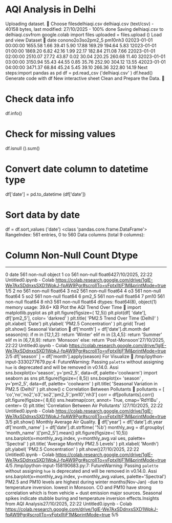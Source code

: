# AQI Analysis in Delhi

Uploading dataset. 
Choose filesdelhiaqi.csv
delhiaqi.csv (text/csv) - 40158 bytes, last modified: 27/10/2025 - 100% done
Saving delhiaqi.csv to delhiaqi.csvfrom google.colab import files
uploaded = files.upload ()
Load and view Dataset 
date conono2o3so2pm2_5 pm10nh3
02023-01-01 00:00:00 1655.58 1.66 39.41 5.90 17.88 169.29 194.64 5.83
12023-01-01 01:00:00 1869.20 6.82 42.16 1.99 22.17 182.84 211.08 7.66
22023-01-01 02:00:00 2510.07 27.72 43.87 0.02 30.04 220.25 260.68 11.40
32023-01-01 03:00:00 3150.94 55.43 44.55 0.85 35.76 252.90 304.12 13.55
42023-01-01 04:00:00 3471.37 68.84 45.24 5.45 39.10 266.36 322.80 14.19
Next steps:import pandas as pd
df = pd.read_csv ('delhiaqi.csv' )
df.head()
Generate code with df New interactive sheet
Clean and Prepare the Data. 
# Check data info
df.info()
# Check for missing values
df.isnull ().sum()
# Convert date column to datetime type
df['date'] = pd.to_datetime (df['date'])
# Sort data by date
df = df.sort_values ('date')
<class 'pandas.core.frame.DataFrame'>
RangeIndex: 561 entries, 0 to 560
Data columns (total 9 columns):
 # Column Non-Null Count Dtype 
--- ------ -------------- ----- 
 0 date 561 non-null object 
 1 co 561 non-null float6427/10/2025, 22:22 Untitled0.ipynb - Colab
https://colab.research.google.com/drive/1glE-We7AxSDdnxsSXD1WpkJ-fpAW9Pgr#scrollTo=vFptxlltjF1M&printMode=true 1/5
 2 no 561 non-null float64
 3 no2 561 non-null float64
 4 o3 561 non-null float64
 5 so2 561 non-null float64
 6 pm2_5 561 non-null float64
 7 pm10 561 non-null float64
 8 nh3 561 non-null float64
dtypes: float64(8), object(1)
memory usage: 39.6+ KB
Plot the AQI Trend Over Time 
import matplotlib.pyplot as plt
plt.figure(figsize=( 12,5))
plt.plot(df[ 'date'], df['pm2_5'], color= 'darkred' )
plt.title( 'PM2.5 Trend Over Time (Delhi)' )
plt.xlabel( 'Date')
plt.ylabel( 'PM2.5 Concentration' )
plt.grid( True)
plt.show()
Seasonal Variation 
df['month'] = df['date'].dt.month
def season(m):
 if m in [12,1,2]:
 return 'Winter'
 elif m in [3,4,5]:
 return 'Summer'
 elif m in [6,7,8,9]:
 return 'Monsoon'
 else:
 return 'Post-Monsoon'27/10/2025, 22:22 Untitled0.ipynb - Colab
https://colab.research.google.com/drive/1glE-We7AxSDdnxsSXD1WpkJ-fpAW9Pgr#scrollTo=vFptxlltjF1M&printMode=true 2/5
df['season' ] = df['month'].apply(season)
For Visualize 
/tmp/ipython-input-3330277679.py:4: FutureWarning: 
Passing `palette` without assigning `hue` is deprecated and will be removed in v0.14.0. Assi
 sns.boxplot(x='season', y='pm2_5', data=df, palette='coolwarm')
import seaborn as sns
plt.figure(figsize=( 8,5))
sns.boxplot(x= 'season' , y='pm2_5', data=df, palette= 'coolwarm' )
plt.title( 'Seasonal Variation in PM2.5 (Delhi)' )
plt.show()
c
Correlation Between Pollutants 
pollutants = [ 'co','no','no2','o3','so2','pm2_5','pm10','nh3']
corr = df[pollutants].corr()
plt.figure(figsize=( 8,6))
sns.heatmap(corr, annot= True, cmap='RdYlBu' , center= 0)
plt.title( 'Correlation Between Air Pollutants' )27/10/2025, 22:22 Untitled0.ipynb - Colab
https://colab.research.google.com/drive/1glE-We7AxSDdnxsSXD1WpkJ-fpAW9Pgr#scrollTo=vFptxlltjF1M&printMode=true 3/5
plt.show()
Monthly Average Air Quality. 
df['year'] = df['date'].dt.year
df['month_name' ] = df['date'].dt.strftime( '%b')
monthly_avg = df.groupby( 'month_name' )['pm2_5'].mean()
plt.figure(figsize=( 10,5))
sns.barplot(x=monthly_avg.index, y=monthly_avg.val ues, palette= 'Spectral' )
plt.title( 'Average Monthly PM2.5 Levels' )
plt.xlabel( 'Month')
plt.ylabel( 'PM2.5 Concentration' )
plt.show()27/10/2025, 22:22 Untitled0.ipynb - Colab
https://colab.research.google.com/drive/1glE-We7AxSDdnxsSXD1WpkJ-fpAW9Pgr#scrollTo=vFptxlltjF1M&printMode=true 4/5
/tmp/ipython-input-158190683.py:7: FutureWarning: 
Passing `palette` without assigning `hue` is deprecated and will be removed in v0.14.0. Assi
 sns.barplot(x=monthly_avg.index, y=monthly_avg.values, palette='Spectral')
PM2.5 and PM10 levels are highest during winter months(Nov-Jan) -due to temperature
inversion. lowest in Monsoon.
CO and PM10 have strong correlation which is from vehicle + dust emission major sources.
Seasonal spikes indicate stubble buring and temperature inversion effects.Insights from AQI Analysis27/10/2025, 22:22 Untitled0.ipynb - Colab
https://colab.research.google.com/drive/1glE-We7AxSDdnxsSXD1WpkJ-fpAW9Pgr#scrollTo=vFptxlltjF1M&printMode=true 5/5
